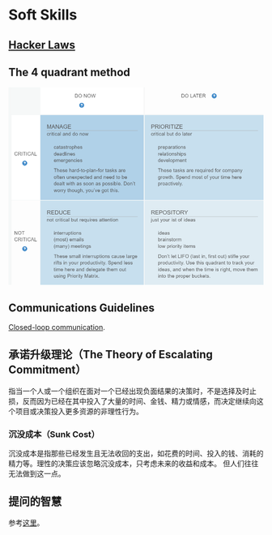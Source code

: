 # Soft Skills

## [Hacker Laws](https://github.com/nusr/hacker-laws-zh#%E5%AE%9A%E5%BE%8B)

## The 4 quadrant method

![The 4 quadrant method](/images/fourQuadrantMethod.png)

## Communications Guidelines

[Closed-loop communication](https://www.zhihu.com/question/37973833/answer/923803321).

## 承诺升级理论（The Theory of Escalating Commitment）

指当一个人或一个组织在面对一个已经出现负面结果的决策时，不是选择及时止损，反而因为已经在其中投入了大量的时间、金钱、精力或情感，而决定继续向这个项目或决策投入更多资源的非理性行为。

### 沉没成本（Sunk Cost）

沉没成本是指那些已经发生且无法收回的支出，如花费的时间、投入的钱、消耗的精力等。理性的决策应该忽略沉没成本，只考虑未来的收益和成本。 但人们往往无法做到这一点。

## 提问的智慧

参考[这里](https://github.com/ryanhanwu/How-To-Ask-Questions-The-Smart-Way/blob/main/README-zh_CN.md)。
